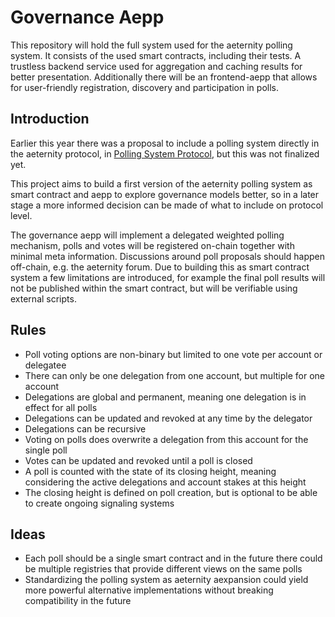 # Governance Aepp

This repository will hold the full system used for the aeternity polling system.
It consists of the used smart contracts, including their tests.
A trustless backend service used for aggregation and caching results for better presentation.
Additionally there will be an frontend-aepp that allows for user-friendly registration, discovery and participation in polls.

## Introduction

Earlier this year there was a proposal to include a polling system directly in the aeternity protocol, in [Polling System Protocol](https://github.com/aeternity/protocol/blob/gov/POLLING_SYSTEM.md), but this was not finalized yet.

This project aims to build a first version of the aeternity polling system as smart contract and aepp to explore governance models better, so in a later stage a more informed decision can be made of what to include on protocol level.
 
The governance aepp will implement a delegated weighted polling mechanism, polls and votes will be registered on-chain together with minimal meta information.
Discussions around poll proposals should happen off-chain, e.g. the aeternity forum.
Due to building this as smart contract system a few limitations are introduced, for example the final poll results will not be published within the smart contract, but will be verifiable using external scripts.
 
## Rules

 - Poll voting options are non-binary but limited to one vote per account or delegatee
 - There can only be one delegation from one account, but multiple for one account 
 - Delegations are global and permanent, meaning one delegation is in effect for all polls
 - Delegations can be updated and revoked at any time by the delegator
 - Delegations can be recursive
 - Voting on polls does overwrite a delegation from this account for the single poll
 - Votes can be updated and revoked until a poll is closed
 - A poll is counted with the state of its closing height, meaning considering the active delegations and account stakes at this height
 - The closing height is defined on poll creation, but is optional to be able to create ongoing signaling systems

## Ideas

 - Each poll should be a single smart contract and in the future there could be multiple registries that provide different views on the same polls
 - Standardizing the polling system as aeternity aexpansion could yield more powerful alternative implementations without breaking compatibility in the future
